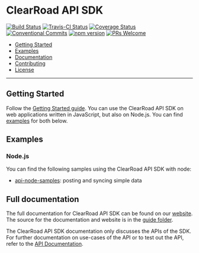 # ClearRoad API SDK

[![Build Status](https://gitlab.com/clearroad/api/badges/master/pipeline.svg)](https://gitlab.com/clearroad/api/commits/master)
[![Travis-CI Status](https://travis-ci.org/clearroad/clearroad-api.svg?branch=master)](https://travis-ci.org/clearroad/clearroad-api)
[![Coverage Status](https://coveralls.io/repos/github/clearroad/clearroad-api/badge.svg?branch=master)](https://coveralls.io/github/clearroad/clearroad-api?branch=master)
[![Conventional Commits](https://img.shields.io/badge/Conventional%20Commits-1.0.0-yellow.svg)](https://conventionalcommits.org)
[![npm version](https://badge.fury.io/js/%40clearroad%2Fapi.svg)](https://badge.fury.io/js/%40clearroad%2Fapi)
[![PRs Welcome](https://img.shields.io/badge/PRs-welcome-brightgreen.svg)](CONTRIBUTING.md#pull-requests)

- [Getting Started](#getting-started)
- [Examples](#examples)
- [Documentation](#full-documentation)
- [Contributing](./CONTRIBUTING.md)
- [License](./LICENSE)

---

## Getting Started

Follow the [Getting Started guide](https://clearroad.github.io/clearroad-api/#quickstart). You can use the ClearRoad API SDK on web applications written in JavaScript, but also on Node.js. You can find [examples](#examples) for both below.

## Examples

### Node.js

You can find the following samples using the ClearRoad API SDK with node:

- [api-node-samples](https://github.com/clearroad/clearroad-api-node-samples): posting and syncing simple data

## Full documentation

The full documentation for ClearRoad API SDK can be found on our [website](https://clearroad.github.io/clearroad-api/). The source for the documentation and website is in the [guide folder](./guide).

The ClearRoad API SDK documentation only discusses the APIs of the SDK. For further documentation on use-cases of the API or to test out the API, refer to the [API Documentation](https://api.clearroadev.xyz/docs/).
